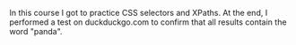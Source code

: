 In this course I got to practice CSS selectors and XPaths. At the end, I performed a test on duckduckgo.com to confirm that all results contain the word "panda".
